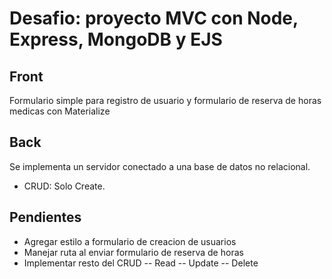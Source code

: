 # Desafio: proyecto MVC con Node, Express, MongoDB y EJS

## Front

Formulario simple para registro de usuario y formulario de reserva de horas medicas con Materialize

## Back

Se implementa un servidor conectado a una base de datos no relacional.
- CRUD: Solo Create.

## Pendientes

- Agregar estilo a formulario de creacion de usuarios
- Manejar ruta al enviar formulario de reserva de horas
- Implementar resto del CRUD
-- Read
-- Update
-- Delete

